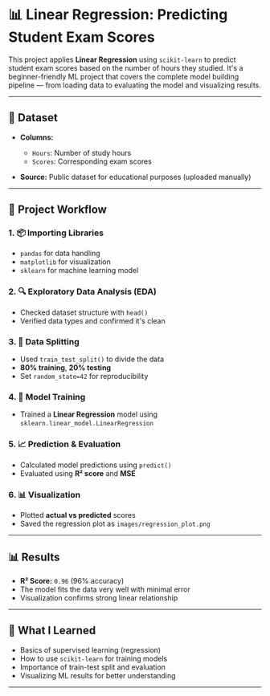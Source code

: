 # 📊 Linear Regression: Predicting Student Exam Scores

This project applies **Linear Regression** using `scikit-learn` to predict student exam scores based on the number of hours they studied. It's a beginner-friendly ML project that covers the complete model building pipeline — from loading data to evaluating the model and visualizing results.

---

## 📁 Dataset

- **Columns:**  
  - `Hours`: Number of study hours  
  - `Scores`: Corresponding exam scores

- **Source:** Public dataset for educational purposes (uploaded manually)

---

## 🚀 Project Workflow

### 1. 📦 Importing Libraries
- `pandas` for data handling  
- `matplotlib` for visualization  
- `sklearn` for machine learning model

### 2. 🔍 Exploratory Data Analysis (EDA)
- Checked dataset structure with `head()`  
- Verified data types and confirmed it's clean

### 3. 🔁 Data Splitting
- Used `train_test_split()` to divide the data  
- **80% training**, **20% testing**  
- Set `random_state=42` for reproducibility

### 4. 🤖 Model Training
- Trained a **Linear Regression** model using `sklearn.linear_model.LinearRegression`

### 5. 📈 Prediction & Evaluation
- Calculated model predictions using `predict()`  
- Evaluated using **R² score** and **MSE**

### 6. 📊 Visualization
- Plotted **actual vs predicted** scores  
- Saved the regression plot as `images/regression_plot.png`

---

## 📊 Results

- **R² Score:** `0.96` (96% accuracy)
- The model fits the data very well with minimal error
- Visualization confirms strong linear relationship


---

## 🧠 What I Learned

- Basics of supervised learning (regression)
- How to use `scikit-learn` for training models
- Importance of train-test split and evaluation
- Visualizing ML results for better understanding

---

